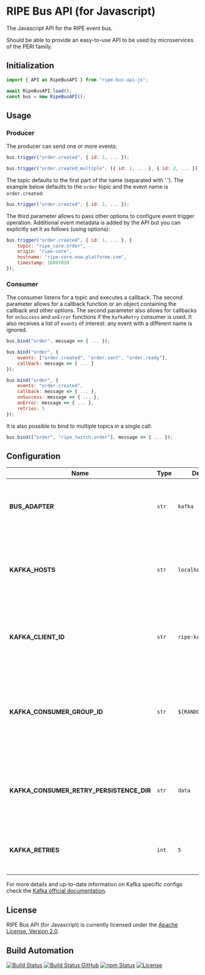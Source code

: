 # RIPE Bus API (for Javascript)

The Javascript API for the RIPE event bus.

Should be able to provide an easy-to-use API to be used by microservices of the PERI family.

## Initialization

```javascript
import { API as RipeBusAPI } from "ripe-bus-api-js";

await RipeBusAPI.load();
const bus = new RipeBusAPI();
```

## Usage

### Producer

The producer can send one or more events:

```javascript
bus.trigger("order.created", { id: 1, ... });

bus.trigger("order.created_multiple", [{ id: 1, ... }, { id: 2, ... }]);
```

The topic defaults to the first part of the name (separated with '.'). The example below defaults to the `order` topic and the event name is `order.created`:

```javascript
bus.trigger("order.created", { id: 1, ... });
```

The third parameter allows to pass other options to configure event trigger operation. Additional event metadata is added by the API but you can explicitly set it as follows (using options):

```javascript
bus.trigger("order.created", { id: 1, ... }, {
    topic: "ripe_core.order",
    origin: "ripe-core",
    hostname: "ripe-core.now.platforme.com",
    timestamp: 16007020
});
```

### Consumer

The consumer listens for a topic and executes a callback. The second parameter allows for a callback function or an object containing the callback and other options. The second parameter also allows for callbacks for `onSuccess` and `onError` functions if the `KafkaRetry` consumer is used. It also receives a list of `events` of interest: any event with a different name is ignored.

```javascript
bus.bind("order", message => { ... });

bus.bind("order", {
    events: ["order.created", "order.sent", "order.ready"],
    callback: message => { ... }
});

bus.bind("order", {
    events: "order.created",
    callback: message => { ... },
    onSuccess: message => { ... },
    onError: message => { ... },
    retries: 5
});
```

It is also possible to bind to multiple topics in a single call:

```javascript
bus.bind(["order", "ripe_twitch:order"], message => { ... });
```

## Configuration

| Name                                     | Type  | Default            | Description                                                                                                                                      |
| ---------------------------------------- | ----- | ------------------ | ------------------------------------------------------------------------------------------------------------------------------------------------ |
| **BUS_ADAPTER**                          | `str` | `kafka`            | The name of the bus adapter adapter to be used (eg: `kafka`, `kafkaRetry`).                                                                      |
| **KAFKA_HOSTS**                          | `str` | `localhost:9092`   | The hostname and port of the Kafka nodes to be used, separated by a `,` (comma).                                                                 |
| **KAFKA_CLIENT_ID**                      | `str` | `ripe-kafka`       | Kafka client ID, uniquely identifies a connection to a Kafka broker (more [here](https://kafka.js.org/docs/1.13.0/configuration)).               |
| **KAFKA_CONSUMER_GROUP_ID**              | `str` | `${RANDOM_STRING}` | Kafka consumer group ID, identifies a consumer and is unique for a given Kafka broker (more [here](https://kafka.js.org/docs/1.13.0/consuming)). |
| **KAFKA_CONSUMER_RETRY_PERSISTENCE_DIR** | `str` | `data`             | Kafka consumer persistent directory that will store files for message retries.                                                                   |
| **KAFKA_RETRIES**                        | `int` | `5`                | Kafka max number of retries to be used in the sending of a message.                                                                              |

For more details and up-to-date information on Kafka specific configs check the [Kafka official documentation](https://kafka.apache.org/documentation/#configuration).

## License

RIPE Bus API (for Javascript) is currently licensed under the [Apache License, Version 2.0](http://www.apache.org/licenses/).

## Build Automation

[![Build Status](https://travis-ci.com/ripe-tech/ripe-bus-api-js.svg?branch=master)](https://travis-ci.com/ripe-tech/ripe-bus-api-js)
[![Build Status GitHub](https://github.com/ripe-tech/ripe-bus-api-js/workflows/Main%20Workflow/badge.svg)](https://github.com/ripe-tech/ripe-bus-api-js/actions)
[![npm Status](https://img.shields.io/npm/v/ripe-bus-api.svg)](https://www.npmjs.com/package/ripe-bus-api)
[![License](https://img.shields.io/badge/license-Apache%202.0-blue.svg)](https://www.apache.org/licenses/)
